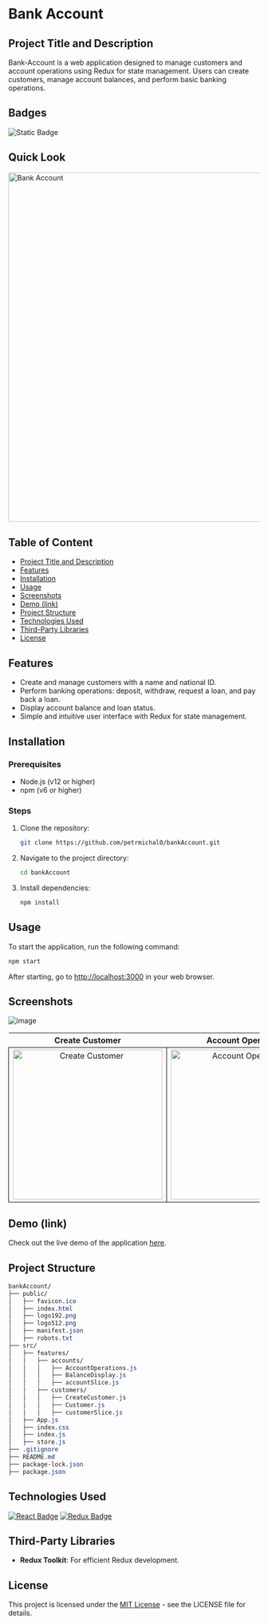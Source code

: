 # Bank Account

## Project Title and Description
Bank-Account is a web application designed to manage customers and account operations using Redux for state management. Users can create customers, manage account balances, and perform basic banking operations.

## Badges
![Static Badge](https://img.shields.io/badge/status-online-brightgreen)

## Quick Look
<img src="https://github.com/user-attachments/assets/45227df4-da5a-42f1-98b2-605b58154834" width="700" alt="Bank Account">

## Table of Content
- [Project Title and Description](#project-title-and-description)
- [Features](#features)
- [Installation](#installation)
- [Usage](#usage)
- [Screenshots](#screenshots)
- [Demo (link)](#demo-link)
- [Project Structure](#project-structure)
- [Technologies Used](#technologies-used)
- [Third-Party Libraries](#third-party-libraries)
- [License](#license)

## Features
- Create and manage customers with a name and national ID.
- Perform banking operations: deposit, withdraw, request a loan, and pay back a loan.
- Display account balance and loan status.
- Simple and intuitive user interface with Redux for state management.

## Installation

### Prerequisites
- Node.js (v12 or higher)
- npm (v6 or higher)

### Steps

1. Clone the repository:
    ```bash
    git clone https://github.com/petrmichal0/bankAccount.git
    ```

2. Navigate to the project directory:
    ```bash
    cd bankAccount
    ```

3. Install dependencies:
    ```bash
    npm install
    ```

## Usage
To start the application, run the following command:
```bash
npm start
```

After starting, go to [http://localhost:3000](http://localhost:3000) in your web browser.

## Screenshots
![image]()

<table> 
  <tr> 
    <th>Create Customer</th> 
    <th>Account Operations</th> 
  </tr> 
  <tr> 
    <td style="border: 1px solid black; width: 310px; height: 310px; text-align: center;"> 
      <a href="https://github.com/user-attachments/assets/1515725e-ed02-4c37-8442-7062abe6a4b5" target="_blank" rel="noopener noreferrer"> 
        <img src="https://github.com/user-attachments/assets/1515725e-ed02-4c37-8442-7062abe6a4b5" width="300" height="300" alt="Create Customer"> 
      </a> 
    </td> 
    <td style="border: 1px solid black; width: 310px; height: 310px; text-align: center;"> 
      <a href="https://github.com/user-attachments/assets/14bfcb57-6b96-44f7-aec0-430e139eb57f" target="_blank" rel="noopener noreferrer"> 
        <img src="https://github.com/user-attachments/assets/14bfcb57-6b96-44f7-aec0-430e139eb57f" width="300" height="300" alt="Account Operations"> 
      </a> 
    </td> 
  </tr> 
</table>

## Demo (link)

Check out the live demo of the application [here](https://bankaccountv1.netlify.app).

## Project Structure

```css
bankAccount/
├── public/
│   ├── favicon.ico
│   ├── index.html
│   ├── logo192.png
│   ├── logo512.png
│   ├── manifest.json
│   ├── robots.txt
├── src/
│   ├── features/
│   │   ├── accounts/
│   │   │   ├── AccountOperations.js
│   │   │   ├── BalanceDisplay.js
│   │   │   ├── accountSlice.js
│   │   ├── customers/
│   │   │   ├── CreateCustomer.js
│   │   │   ├── Customer.js
│   │   │   ├── customerSlice.js
│   ├── App.js
│   ├── index.css
│   ├── index.js
│   ├── store.js
├── .gitignore
├── README.md
├── package-lock.json
├── package.json
```

## Technologies Used

[![React Badge](https://img.shields.io/badge/-React-61DBFB?style=for-the-badge&labelColor=black&logo=react&logoColor=61DBFB)](#)
[![Redux Badge](https://img.shields.io/badge/-Redux-764ABC?style=for-the-badge&labelColor=black&logo=redux&logoColor=764ABC)](#)

## Third-Party Libraries

- **Redux Toolkit**: For efficient Redux development.

## License

This project is licensed under the [MIT License](https://opensource.org/licenses/MIT) - see the LICENSE file for details.
